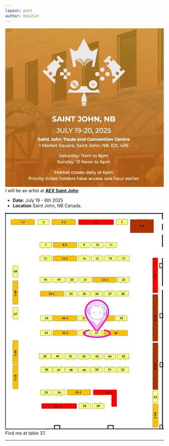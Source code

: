 ```yaml
---
layout: post
author: DeviCat
---
```


![](/img/aexsj2025logo.webp)
I will be an artist at **[AEX Saint John](https://atlanticexpo.ca/)**

<!--card-->

- **Date:** July 19 - 6th 2025
- **Location** Saint John, NB Canada.

![](/img/devicat_aexsj2025_map.webp)
Find me at table 37.

---

